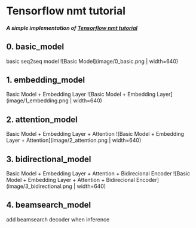 # Tensorflow nmt tutorial
##### A simple implementation of [Tensorflow nmt tutorial](https://github.com/tensorflow/nmt)

## 0. basic_model
basic seq2seq model
![Basic Model](image/0_basic.png | width=640)


## 1. embedding_model
Basic Model + Embedding Layer
![Basic Model + Embedding Layer](image/1_embedding.png | width=640)


## 2. attention_model
Basic Model + Embedding Layer + Attention
![Basic Model + Embedding Layer + Attention](image/2_attention.png | width=640)


## 3. bidirectional_model
Basic Model + Embedding Layer + Attention + Bidirecional Encoder
![Basic Model + Embedding Layer + Attention + Bidirecional Encoder](image/3_bidirectional.png | width=640)


## 4. beamsearch_model
add beamsearch decoder when inference



